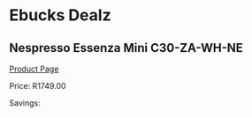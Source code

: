 
# Ebucks Dealz
## Nespresso Essenza Mini C30-ZA-WH-NE
[Product Page](https://www.ebucks.com/web/shop/productSelected.do?prodId=1158948939&catId=1157555110)

Price: R1749.00

Savings: 


	